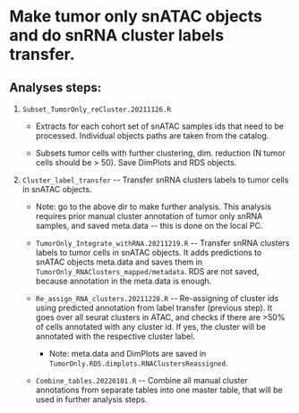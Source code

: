 # Make tumor only snATAC objects and do snRNA cluster labels transfer.

## Analyses steps:

1. ```Subset_TumorOnly_reCluster.20211126.R```

   * Extracts for each cohort set of snATAC samples ids that need to be processed. Individual objects paths are taken from the catalog.

   * Subsets tumor cells with further clustering, dim. reduction (N tumor cells should be > 50). Save DimPlots and RDS objects.


2. ```Cluster_label_transfer``` -- Transfer snRNA clusters labels to tumor cells in snATAC objects.

   * Note: go to the above dir to make further analysis. This analysis requires prior manual cluster annotation of tumor only snRNA samples, and saved meta.data -- this is done on the local PC. 

   * ```TumorOnly_Integrate_withRNA.20211219.R``` -- Transfer snRNA clusters labels to tumor cells in snATAC objects. It adds predictions to snATAC objects meta.data and saves them in ```TumorOnly_RNAClusters_mapped/metadata```. RDS are not saved, because annotation in the meta.data is enough.

   * ```Re_assign_RNA_clusters.20211228.R``` -- Re-assigning of cluster ids using predicted annotation from label transfer (previous step). It goes over all seurat clusters in ATAC, and checks if there are >50% of cells annotated with any cluster id. If yes, the cluster will be annotated with the respective cluster label. 

     	+ Note: meta.data and DimPlots are saved in ```TumorOnly.RDS.dimplots.RNAClustersReassigned```.

   * ```Combine_tables.20220101.R``` -- Combine all manual cluster annotations from separate tables into one master table, that will be used in further analysis steps.